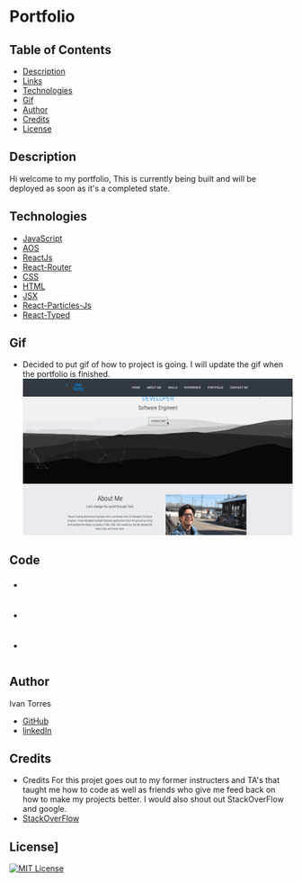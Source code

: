 # Portfolio


## Table of Contents
* [Description](#Description)
* [Links](#Links)
* [Technologies](#Technologies)
* [Gif](#Gif)
* [Author](#Author)
* [Credits](#Credits)
* [License](#License)

## Description 
Hi welcome to my portfolio, This is currently being built and will be deployed as soon as it's a completed state. 


## Technologies
* [JavaScript](https://www.w3schools.com/js/)
* [AOS](https://michalsnik.github.io/aos/)
* [ReactJs](https://reactjs.org/)
* [React-Router](https://reactrouter.com/)
* [CSS](https://www.w3schools.com/css/)
* [HTML](https://www.w3schools.com/html/)
* [JSX](https://reactjs.org/docs/introducing-jsx.html)
* [React-Particles-Js](https://www.npmjs.com/package/react-particles-js)
* [React-Typed](https://www.npmjs.com/package/react-typed)



## Gif
- Decided to put gif of how to project is going. I will update the gif when the portfolio is finished.
![Gif](./Portfolio1.gif)

## Code

### 
 - 

 ```
 
 ```

### 
 - 

 ```

 ```

 ###

- 

```

```


## Author
Ivan Torres
* [GitHub](https://github.com/IvanTorresMia)
* [linkedIn](www.linkedin.com/in/ivan-torres-0828931b2)

## Credits
* Credits For this projet goes out to my former instructers and TA's that taught me how to code as well as friends who give me feed back on how to make my projects better. I would also shout out StackOverFlow and google.
* [StackOverFlow](https://stackoverflow.com/)




## License]
[![MIT License](https://img.shields.io/badge/License-MIT-blue.svg)](https://www.mit.edu/~amini/LICENSE.md)

